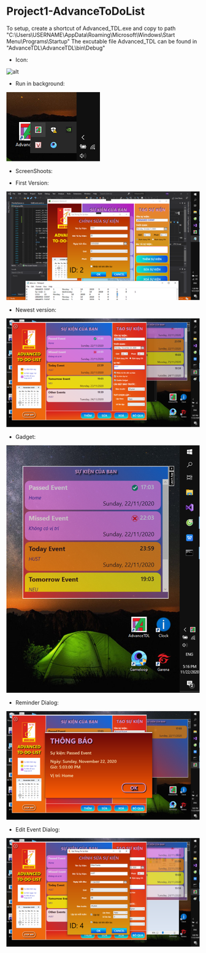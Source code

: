 # Project1-AdvanceToDoList
To setup, create a shortcut of Advanced_TDL.exe and copy to path "C:\Users\USERNAME\AppData\Roaming\Microsoft\Windows\Start Menu\Programs\Startup"
The excutable file Advanced_TDL can be found in "AdvanceTDL\AdvanceTDL\bin\Debug"

* Icon:

![alt](https://github.com/HungNguyen81/Project1-AdvanceToDoList/blob/master/AdvanceTDL/bin/Debug/icTDL.ico)

* Run in background:

![alt](https://github.com/HungNguyen81/Project1-AdvanceToDoList/blob/master/ADTL_RunInBackground.png?raw=true)

* ScreenShoots:
- First Version:

![alt](https://github.com/HungNguyen81/Project1-AdvanceToDoList/blob/master/ATDL.png?raw=true)

- Newest version:

![alt](https://github.com/HungNguyen81/Project1-AdvanceToDoList/blob/master/ADTL_updated.png?raw=true)

- Gadget:

![alt](https://github.com/HungNguyen81/Project1-AdvanceToDoList/blob/master/ADTL_gadget.png?raw=true)

- Reminder Dialog:

![alt](https://github.com/HungNguyen81/Project1-AdvanceToDoList/blob/master/ADTL_remind.png?raw=true)

- Edit Event Dialog:

![alt](https://github.com/HungNguyen81/Project1-AdvanceToDoList/blob/master/ADTL_edit_event.png)

